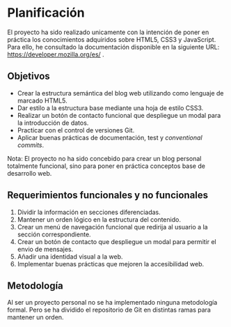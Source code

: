 # Planificación

El proyecto ha sido realizado unicamente con la intención de poner en práctica los conocimientos adquiridos sobre HTML5, CSS3 y JavaScript. Para ello, he consultado la documentación disponible en la siguiente URL: https://developer.mozilla.org/es/ .

## Objetivos

- Crear la estructura semántica del blog web utilizando como lenguaje de marcado HTML5.
- Dar estilo a la estructura base mediante una hoja de estilo CSS3.
- Realizar un botón de contacto funcional que despliegue un modal para la introducción de datos.
- Practicar con el control de versiones Git.
- Aplicar buenas prácticas de documentación, test y *conventional commits*.

Nota: El proyecto no ha sido concebido para crear un blog personal totalmente funcional, sino para poner en práctica conceptos base de desarrollo web.

## Requerimientos funcionales y no funcionales

1. Dividir la información en secciones diferenciadas.
2. Mantener un orden lógico en la estructura del contenido.
3. Crear un menú de navegación funcional que redirija al usuario a la sección correspondiente.
4. Crear un botón de contacto que despliegue un modal para permitir el envio de mensajes.
5. Añadir una identidad visual a la web.
6. Implementar buenas prácticas que mejoren la accesibilidad web.

## Metodología

Al ser un proyecto personal no se ha implementado ninguna metodología formal. Pero se ha dividido el repositorio de Git en distintas ramas para mantener un orden.
